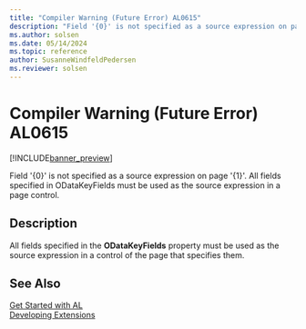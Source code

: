 ```yaml
---
title: "Compiler Warning (Future Error) AL0615"
description: "Field '{0}' is not specified as a source expression on page '{1}'."
ms.author: solsen
ms.date: 05/14/2024
ms.topic: reference
author: SusanneWindfeldPedersen
ms.reviewer: solsen
---
```

[//]: # (START>DO_NOT_EDIT)
[//]: # (IMPORTANT:Do not edit any of the content between here and the END>DO_NOT_EDIT.)
[//]: # (Any modifications should be made in the .xml files in the ModernDev repo.)
# Compiler Warning (Future Error) AL0615

[!INCLUDE[banner_preview](../includes/banner_preview.md)]

Field '{0}' is not specified as a source expression on page '{1}'. All fields specified in ODataKeyFields must be used as the source expression in a page control.


## Description
All fields specified in the **ODataKeyFields** property must be used as the source expression in a control of the page that specifies them.  

[//]: # (IMPORTANT: END>DO_NOT_EDIT)
## See Also  
[Get Started with AL](../devenv-get-started.md)  
[Developing Extensions](../devenv-dev-overview.md)  